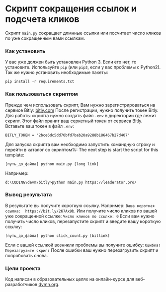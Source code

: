 # Скрипт сокращения ссылок и подсчета кликов

Скрипт ```main.py``` сокращает длмнные ссылки или посчитает число кликов по уже сокращенным вами ссылкам.

### Как установить

У вас уже должен быть установлен Python 3. Если его нет, то установите.
Используйте `pip` (или `pip3`, если у вас проблемы с Python2). Так же нужно установить необходимые пакеты:
```
pip install -r requirements.txt
```

### Как пользоваться скриптом

Прежде чем использовать скрипт, Вам нужно зарегистрироваться на сервисе Bitly: [bitly.com](https://app.bitly.com/)
После регистрации, нужно получить токен Bitly.
Для работы скрипта нужно создать файл ```.env``` в директории где лежит скрипт.
Этот файл хранит ваш серкетный токен от сервиса Bitly. Вставьте ваш токен в файл ```.env```:
```
BITLY_TOKEN = '2bce6dc5dd70bfd7bab20a9288b186467b27d407'
```
Для запуска скрипта вам необходимо запустить командную строку и перейти в каталог со скриптом%:
The next step is start the script for this template:
```
[путь_до_файла] python main.py [long link]
```
Например: 
```
d:\CODING\devm\bitly>python main.py https://leaderator.pro/
```

### Вывод результата

В результате вы получите короткую ссылку. Например: ```Ваша короткая ссылка:  https://bit.ly/2K7Ax9b```.
Или получите число кликов по вашей уже сокращенной ссылке: ```Число кликов по ссылке: 0```
Если вам нужно получить число кликов, перезапустите скрипт и введите вашу короткую ссылку: 
```
[путь_до_файла] python click_count.py [bitlink]
```
Если с вашей ссылкой возникли проблемы вы получите ошибку: ```Ошибка! Перезагрузите скрипт```
После ошибки ваш нужно перезагрузить скрипт и попробовать снова.


### Цели проекта

Код написан в образовательных целях на онлайн-курсе для веб-разработчиков [dvmn.org](https://dvmn.org/).
